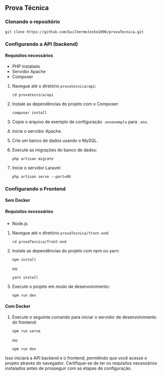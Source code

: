 
## Prova Técnica

### Clonando o repositório

```
git clone https://github.com/GuilhermeJeske1006/provaTecnica.git
```

### Configurando a API (backend)

#### Requisitos necessários

- PHP instalado
- Servidor Apache
- Composer

1. Navegue até o diretório `provatecnica/api`:
   ```
   cd provatecnica/api
   ```

2. Instale as dependências do projeto com o Composer:
   ```
   composer install
   ```

3. Copie o arquivo de exemplo de configuração `.envexemplo` para `.env`.

4. Inicie o servidor Apache.

5. Crie um banco de dados usando o MySQL.

6. Execute as migrações do banco de dados:
   ```
   php artisan migrate
   ```

7. Inicie o servidor Laravel:
   ```
   php artisan serve --port=80
   ```

### Configurando o Frontend

#### Sem Docker

##### Requisitos necessários

- Node.js

1. Navegue até o diretório `provaTecnica/front-end`:
   ```
   cd provaTecnica/front-end
   ```

2. Instale as dependências do projeto com npm ou yarn:
   ```
   npm install
   ```
   ou
   ```
   yarn install
   ```

3. Execute o projeto em modo de desenvolvimento:
   ```
   npm run dev
   ```

#### Com Docker

1. Execute o seguinte comando para iniciar o servidor de desenvolvimento do frontend:
   ```
   npm run serve
   ```
   ou
   ```
   npm run dev
   ```

Isso iniciará a API backend e o frontend, permitindo que você acesse o projeto através do navegador. Certifique-se de ter os requisitos necessários instalados antes de prosseguir com as etapas de configuração.
